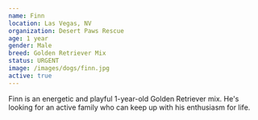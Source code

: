 ```yaml
---
name: Finn
location: Las Vegas, NV
organization: Desert Paws Rescue
age: 1 year
gender: Male
breed: Golden Retriever Mix
status: URGENT
image: /images/dogs/finn.jpg
active: true
---
```


Finn is an energetic and playful 1-year-old Golden Retriever mix. He's looking for an active family who can keep up with his enthusiasm for life. 